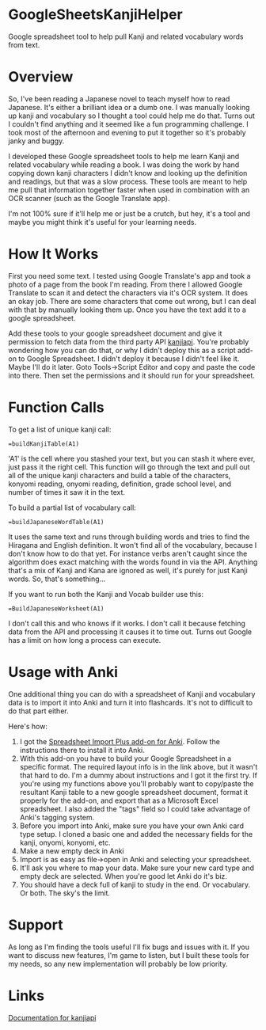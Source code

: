 # GoogleSheetsKanjiHelper
Google spreadsheet tool to help pull Kanji and related vocabulary words from text.

# Overview 

So, I've been reading a Japanese novel to teach myself how to read Japanese. It's either a brilliant idea or a dumb one. I was manually looking up kanji and vocabulary so I thought a tool could help me do that. Turns out I couldn't find anything and it seemed like a fun programming challenge. I took most of the afternoon and evening to put it together so it's probably janky and buggy.

I developed these Google spreadsheet tools to help me learn Kanji and related vocabulary while reading a book. I was doing the work by hand copying down kanji characters I didn't know and looking up the definition and readings, but that was a slow process. These tools are meant to help me pull that information together faster when used in combination with an OCR scanner (such as the Google Translate app).

I'm not 100% sure if it'll help me or just be a crutch, but hey, it's a tool and maybe you might think it's useful for your learning needs.

# How It Works

First you need some text. I tested using Google Translate's app and took a photo of a page from the book I'm reading. From there I allowed Google Translate to scan it and detect the characters via it's OCR system. It does an okay job. There are some characters that come out wrong, but I can deal with that by manually looking them up. Once you have the text add it to a google spreadsheet.

Add these tools to your google spreadsheet document and give it permission to fetch data from the third party API [kanjiapi](https://kanjiapi.dev/). You're probably wondering how you can do that, or why I didn't deploy this as a script add-on to Google Spreadsheet. I didn't deploy it because I didn't feel like it. Maybe I'll do it later. Goto Tools->Script Editor and copy and paste the code into there. Then set the permissions and it should run for your spreadsheet.

# Function Calls

To get a list of unique kanji call:

```=buildKanjiTable(A1)```

'A1' is the cell where you stashed your text, but you can stash it where ever, just pass it the right cell. This function will go through the text and pull out all of the unique kanji characters and build a table of the characters, konyomi reading, onyomi reading, definition, grade school level, and number of times it saw it in the text. 

To build a partial list of vocabulary call: 

```=buildJapaneseWordTable(A1)```

It uses the same text and runs through building words and tries to find the Hiragana and English definition. It won't find all of the vocabulary, because I don't know how to do that yet. For instance verbs aren't caught since the algorithm does exact matching with the words found in via the API. Anything that's a mix of Kanji and Kana are ignored as well, it's purely for just Kanji words. So, that's something... 


If you want to run both the Kanji and Vocab builder use this: 

```=BuildJapaneseWorksheet(A1) ```

I don't call this and who knows if it works. I don't call it because fetching data from the API and processing it causes it to time out. Turns out Google has a limit on how long a process can execute.

# Usage with Anki

One additional thing you can do with a spreadsheet of Kanji and vocabulary data is to import it into Anki and turn it into flashcards. It's not to difficult to do that part either.

Here's how: 

1. I got the [Spreadsheet Import Plus add-on for Anki](https://ankiweb.net/shared/info/716643677). Follow the instructions there to install it into Anki.
2. With this add-on you have to build your Google Spreadsheet in a specific format. The required layout info is in the link above, but it wasn't that hard to do. I'm a dummy about instructions and I got it the first try. If you're using my functions above you'll probably want to copy/paste the resultant Kanji table to a new google spreadsheet document, format it properly for the add-on, and export that as a Microsoft Excel spreadsheet. I also added the "tags" field so I could take advantage of Anki's tagging system.
3. Before you import into Anki, make sure you have your own Anki card type setup. I cloned a basic one and added the necessary fields for the kanji, onyomi, konyomi, etc. 
4. Make a new empty deck in Anki
5. Import is as easy as file->open in Anki and selecting your spreadsheet.
6. It'll ask you where to map your data. Make sure your new card type and empty deck are selected. When you're good let Anki do it's biz.
7. You should have a deck full of kanji to study in the end. Or vocabulary. Or both. The sky's the limit.

# Support

As long as I'm finding the tools useful I'll fix bugs and issues with it. If you want to discuss new features, I'm game to listen, but I built these tools for my needs, so any new implementation will probably be low priority.

# Links
[Documentation for kanjiapi](https://kanjiapi.dev/#!/documentation)
